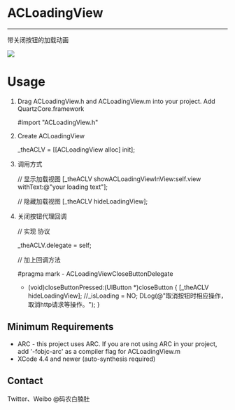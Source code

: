 # ACLoadingView
--------------------

带关闭按钮的加载动画

<img src="https://github.com/albertgh/ACLoadingView/raw/master/screenshot.gif"/>



# Usage

1) Drag ACLoadingView.h and ACLoadingView.m into your project.  Add QuartzCore.framework

    #import "ACLoadingView.h"
    
	

2) Create ACLoadingView
	
    _theACLV = [[ACLoadingView alloc] init];
    


3) 调用方式
	
	// 显示加载视图
    [_theACLV showACLoadingViewInView:self.view withText:@"your loading text"];

    // 隐藏加载视图
    [_theACLV hideLoadingView];
   
    

4) 关闭按钮代理回调

 	// 实现 <ACLVCloseButtonDelegate> 协议

	_theACLV.delegate = self;

 	// 加上回调方法

 	#pragma mark - ACLoadingViewCloseButtonDelegate

	- (void)closeButtonPressed:(UIButton *)closeButton
	{
		[_theACLV hideLoadingView];
	    //_isLoading = NO;
	    DLog(@"取消按钮时相应操作，取消http请求等操作。");
	}



## Minimum Requirements

* ARC - this project uses ARC. If you are not using ARC in your project, add '-fobjc-arc' as a compiler flag for ACLoadingView.m
* XCode 4.4 and newer (auto-synthesis required)



## Contact

Twitter、Weibo @码农白腩肚


